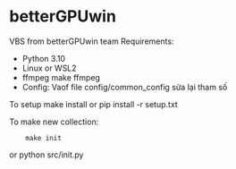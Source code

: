 # betterGPUwin
VBS from betterGPUwin team
Requirements:
- Python 3.10
- Linux or WSL2
- ffmpeg
        make ffmpeg
- Config: Vaof file config/common_config sửa lại tham số

To setup
    make install 
or
    pip install -r setup.txt

To make new collection:

        make init
or
        python src/init.py 